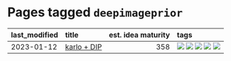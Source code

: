 # Pages tagged `deepimageprior`

|last_modified|title|est. idea maturity|tags
|:---|:---|---:|:---|
|2023-01-12|[karlo + DIP](../karlo-dip.md)|358|[![](https://img.shields.io/badge/tag-deepimageprior-795a7e)](../tags/deepimageprior.md) [![](https://img.shields.io/badge/tag-experimental-b08442)](../tags/experimental.md) [![](https://img.shields.io/badge/tag-image_generation-deeba9)](../tags/image_generation.md) [![](https://img.shields.io/badge/tag-prior-b5656)](../tags/prior.md) [![](https://img.shields.io/badge/tag-wip-97a75e)](../tags/wip.md)|